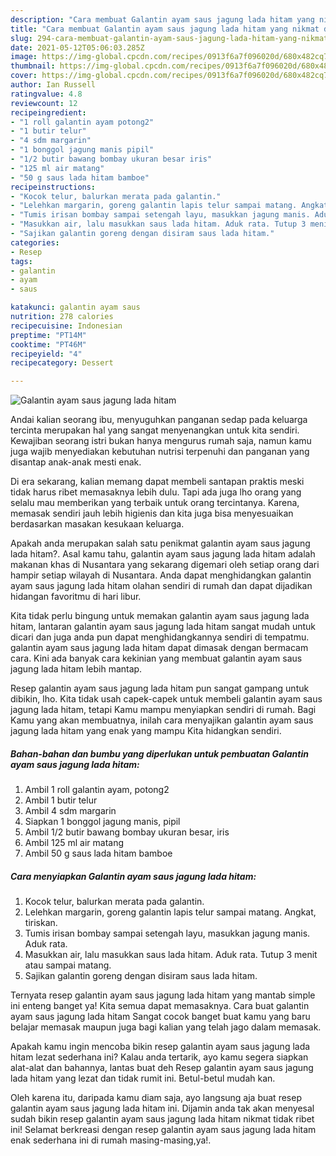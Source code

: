 ```yaml
---
description: "Cara membuat Galantin ayam saus jagung lada hitam yang nikmat dan Mudah Dibuat"
title: "Cara membuat Galantin ayam saus jagung lada hitam yang nikmat dan Mudah Dibuat"
slug: 294-cara-membuat-galantin-ayam-saus-jagung-lada-hitam-yang-nikmat-dan-mudah-dibuat
date: 2021-05-12T05:06:03.285Z
image: https://img-global.cpcdn.com/recipes/0913f6a7f096020d/680x482cq70/galantin-ayam-saus-jagung-lada-hitam-foto-resep-utama.jpg
thumbnail: https://img-global.cpcdn.com/recipes/0913f6a7f096020d/680x482cq70/galantin-ayam-saus-jagung-lada-hitam-foto-resep-utama.jpg
cover: https://img-global.cpcdn.com/recipes/0913f6a7f096020d/680x482cq70/galantin-ayam-saus-jagung-lada-hitam-foto-resep-utama.jpg
author: Ian Russell
ratingvalue: 4.8
reviewcount: 12
recipeingredient:
- "1 roll galantin ayam potong2"
- "1 butir telur"
- "4 sdm margarin"
- "1 bonggol jagung manis pipil"
- "1/2 butir bawang bombay ukuran besar iris"
- "125 ml air matang"
- "50 g saus lada hitam bamboe"
recipeinstructions:
- "Kocok telur, balurkan merata pada galantin."
- "Lelehkan margarin, goreng galantin lapis telur sampai matang. Angkat, tiriskan."
- "Tumis irisan bombay sampai setengah layu, masukkan jagung manis. Aduk rata."
- "Masukkan air, lalu masukkan saus lada hitam. Aduk rata. Tutup 3 menit atau sampai matang."
- "Sajikan galantin goreng dengan disiram saus lada hitam."
categories:
- Resep
tags:
- galantin
- ayam
- saus

katakunci: galantin ayam saus 
nutrition: 278 calories
recipecuisine: Indonesian
preptime: "PT14M"
cooktime: "PT46M"
recipeyield: "4"
recipecategory: Dessert

---
```



![Galantin ayam saus jagung lada hitam](https://img-global.cpcdn.com/recipes/0913f6a7f096020d/680x482cq70/galantin-ayam-saus-jagung-lada-hitam-foto-resep-utama.jpg)

Andai kalian seorang ibu, menyuguhkan panganan sedap pada keluarga tercinta merupakan hal yang sangat menyenangkan untuk kita sendiri. Kewajiban seorang istri bukan hanya mengurus rumah saja, namun kamu juga wajib menyediakan kebutuhan nutrisi terpenuhi dan panganan yang disantap anak-anak mesti enak.

Di era  sekarang, kalian memang dapat membeli santapan praktis meski tidak harus ribet memasaknya lebih dulu. Tapi ada juga lho orang yang selalu mau memberikan yang terbaik untuk orang tercintanya. Karena, memasak sendiri jauh lebih higienis dan kita juga bisa menyesuaikan berdasarkan masakan kesukaan keluarga. 



Apakah anda merupakan salah satu penikmat galantin ayam saus jagung lada hitam?. Asal kamu tahu, galantin ayam saus jagung lada hitam adalah makanan khas di Nusantara yang sekarang digemari oleh setiap orang dari hampir setiap wilayah di Nusantara. Anda dapat menghidangkan galantin ayam saus jagung lada hitam olahan sendiri di rumah dan dapat dijadikan hidangan favoritmu di hari libur.

Kita tidak perlu bingung untuk memakan galantin ayam saus jagung lada hitam, lantaran galantin ayam saus jagung lada hitam sangat mudah untuk dicari dan juga anda pun dapat menghidangkannya sendiri di tempatmu. galantin ayam saus jagung lada hitam dapat dimasak dengan bermacam cara. Kini ada banyak cara kekinian yang membuat galantin ayam saus jagung lada hitam lebih mantap.

Resep galantin ayam saus jagung lada hitam pun sangat gampang untuk dibikin, lho. Kita tidak usah capek-capek untuk membeli galantin ayam saus jagung lada hitam, tetapi Kamu mampu menyiapkan sendiri di rumah. Bagi Kamu yang akan membuatnya, inilah cara menyajikan galantin ayam saus jagung lada hitam yang enak yang mampu Kita hidangkan sendiri.

<!--inarticleads1-->

##### Bahan-bahan dan bumbu yang diperlukan untuk pembuatan Galantin ayam saus jagung lada hitam:

1. Ambil 1 roll galantin ayam, potong2
1. Ambil 1 butir telur
1. Ambil 4 sdm margarin
1. Siapkan 1 bonggol jagung manis, pipil
1. Ambil 1/2 butir bawang bombay ukuran besar, iris
1. Ambil 125 ml air matang
1. Ambil 50 g saus lada hitam bamboe




<!--inarticleads2-->

##### Cara menyiapkan Galantin ayam saus jagung lada hitam:

1. Kocok telur, balurkan merata pada galantin.
1. Lelehkan margarin, goreng galantin lapis telur sampai matang. Angkat, tiriskan.
1. Tumis irisan bombay sampai setengah layu, masukkan jagung manis. Aduk rata.
1. Masukkan air, lalu masukkan saus lada hitam. Aduk rata. Tutup 3 menit atau sampai matang.
1. Sajikan galantin goreng dengan disiram saus lada hitam.




Ternyata resep galantin ayam saus jagung lada hitam yang mantab simple ini enteng banget ya! Kita semua dapat memasaknya. Cara buat galantin ayam saus jagung lada hitam Sangat cocok banget buat kamu yang baru belajar memasak maupun juga bagi kalian yang telah jago dalam memasak.

Apakah kamu ingin mencoba bikin resep galantin ayam saus jagung lada hitam lezat sederhana ini? Kalau anda tertarik, ayo kamu segera siapkan alat-alat dan bahannya, lantas buat deh Resep galantin ayam saus jagung lada hitam yang lezat dan tidak rumit ini. Betul-betul mudah kan. 

Oleh karena itu, daripada kamu diam saja, ayo langsung aja buat resep galantin ayam saus jagung lada hitam ini. Dijamin anda tak akan menyesal sudah bikin resep galantin ayam saus jagung lada hitam nikmat tidak ribet ini! Selamat berkreasi dengan resep galantin ayam saus jagung lada hitam enak sederhana ini di rumah masing-masing,ya!.

